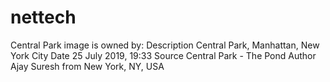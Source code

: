# nettech
Central Park image is owned by:
Description	Central Park, Manhattan, New York City
Date	25 July 2019, 19:33
Source	Central Park - The Pond
Author	Ajay Suresh from New York, NY, USA
